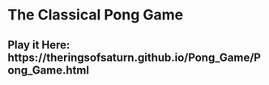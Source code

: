 <h1>The Classical Pong Game</h1> 

<h2>Play it Here: https://theringsofsaturn.github.io/Pong_Game/Pong_Game.html<h2>
